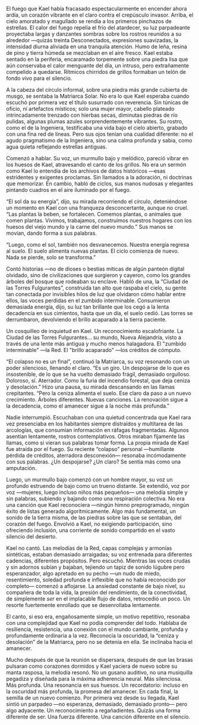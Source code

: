 El fuego que Kael había fracasado espectacularmente en encender ahora ardía, un corazón vibrante en el claro contra el crepúsculo invasor. Arriba, el cielo amoratado y magullado se rendía a los primeros pinchazos de estrellas. El calor del fuego repelía el frío del atardecer, su luz parpadeante proyectaba largas y danzantes sombras sobre los rostros reunidos a su alrededor —quizás treinta Desconectados, expresiones suavizadas, la intensidad diurna aliviada en una tranquila atención. Humo de leña, resina de pino y tierra húmeda se mezclaban en el aire fresco. Kael estaba sentado en la periferia, encaramado torpemente sobre una piedra lisa que aún conservaba el calor menguante del día, un intruso, pero extrañamente compelido a quedarse. Rítmicos chirridos de grillos formaban un telón de fondo vivo para el silencio.

A la cabeza del círculo informal, sobre una piedra más grande cubierta de musgo, se sentaba la Matriarca Solar. No era lo que Kael esperaba cuando escuchó por primera vez el título susurrado con reverencia. Sin túnicas de oficio, ni artefactos místicos; solo una mujer mayor, cabello plateado intrincadamente trenzado con hierbas secas, diminutas piedras de río pulidas, algunas plumas azules sorprendentemente vibrantes. Su rostro, como el de la Ingeniera, testificaba una vida bajo el cielo abierto, grabado con una fina red de líneas. Pero sus ojos tenían una cualidad diferente: no el agudo pragmatismo de la Ingeniera, sino una calma profunda y sabia, como agua quieta reflejando estrellas antiguas.

Comenzó a hablar. Su voz, un murmullo bajo y melódico, pareció vibrar en los huesos de Kael, atravesando el canto de los grillos. No era un sermón como Kael lo entendía de los archivos de datos históricos —esas estridentes y exigentes proclamas. Sin llamados a la adoración, ni doctrinas que memorizar. En cambio, habló de ciclos, sus manos nudosas y elegantes pintando cuadros en el aire iluminado por el fuego.

“El sol da su energía”, dijo, su mirada recorriendo el círculo, deteniéndose un momento en Kael con una franqueza desconcertante, aunque no cruel. “Las plantas la beben, se fortalecen. Comemos plantas, o animales que comen plantas. Vivimos, trabajamos, construimos nuestros hogares con los huesos del viejo mundo y la carne del nuevo mundo.” Sus manos se movían, dando forma a sus palabras.

“Luego, como el sol, también nos desvanecemos. Nuestra energía regresa al suelo. El suelo alimenta nuevas plantas. El ciclo comienza de nuevo. Nada se pierde, solo se transforma.”

Contó historias —no de dioses o bestias míticas de algún panteón digital olvidado, sino de civilizaciones que surgieron y cayeron, como los grandes árboles del bosque que rodeaban su enclave. Habló de una, la “Ciudad de las Torres Fulgurantes”, construida tan alto que raspaba el cielo, su gente tan conectada por invisibles hilos de luz que olvidaron cómo hablar entre ellos, las voces perdidas en el zumbido interminable. Consumieron demasiada energía, dijo, su luz tan brillante que los cegó a la lenta decadencia en sus cimientos, hasta que un día, el suelo cedió. Las torres se derrumbaron, devolviendo el brillo acaparado a la tierra paciente.

Un cosquilleo de inquietud en Kael. Un reconocimiento escalofriante. La Ciudad de las Torres Fulgurantes… su mundo, Nueva Alejandría, visto a través de una lente más antigua y mucho menos halagadora. El "zumbido interminable" —la Red. El "brillo acaparado" —los créditos de cómputo.

“El colapso no es un final”, continuó la Matriarca, su voz resonando con un poder silencioso, llenando el claro. “Es un giro. Un despojarse de lo que es insostenible, de lo que se ha vuelto demasiado frágil, demasiado orgulloso. Doloroso, sí. Aterrador. Como la furia del incendio forestal, que deja ceniza y desolación.” Hizo una pausa, su mirada descansando en las llamas crepitantes. “Pero la ceniza alimenta el suelo. Ese claro da paso a un nuevo crecimiento. Árboles diferentes. Nuevas canciones. La renovación sigue a la decadencia, como el amanecer sigue a la noche más profunda.”

Nadie interrumpió. Escuchaban con una quietud concentrada que Kael rara vez presenciaba en los habitantes siempre distraídos y multitarea de las arcologías, que consumían información en ráfagas fragmentadas. Algunos asentían lentamente, rostros contemplativos. Otros miraban fijamente las llamas, como si vieran sus palabras tomar forma. La propia mirada de Kael fue atraída por el fuego. Su reciente “colapso” personal —humillante pérdida de créditos, aterradora desconexión— resonaba incómodamente con sus palabras. ¿Un despojarse? ¿Un claro? Se sentía más como una amputación.

Luego, un murmullo bajo comenzó con un hombre mayor, su voz un profundo estruendo de bajo como un trueno distante. Se extendió, voz por voz —mujeres, luego incluso niños más pequeños— una melodía simple y sin palabras, subiendo y bajando como una respiración colectiva. No era una canción que Kael reconociera —ningún himno preprogramado, ningún éxito de listas generado algorítmicamente. Algo más fundamental, un sonido de la tierra misma, de las piedras sobre las que se sentaban, del corazón del fuego. Envolvió a Kael, no exigiendo participación, sino ofreciendo inclusión, una corriente de sonido compartido en el vasto silencio del desierto.

Kael no cantó. Las melodías de la Red, capas complejas y armonías sintéticas, estaban demasiado arraigadas; su voz entrenada para diferentes cadencias, diferentes propósitos. Pero escuchó. Mientras las voces crudas y sin adornos subían y bajaban, tejiendo un tapiz de sonido lúgubre pero esperanzador, algo apretado en su pecho —un nudo de miedo, resentimiento, soledad profunda e inflexible que no había reconocido por completo— comenzó a aflojarse. La ansiedad constante de bajo nivel, su compañera de toda la vida, la presión del rendimiento, de la conectividad, de simplemente *ser* en el implacable flujo de datos, retrocedió un poco. Un resorte fuertemente enrollado que se desenrollaba lentamente.

El canto, si eso era, engañosamente simple, un motivo repetitivo, resonaba con una complejidad que Kael no podía comprender del todo. Hablaba de resiliencia, resistencia, una conexión con el mundo cambiante, profunda y profundamente ordinaria a la vez. Reconocía la oscuridad, la “ceniza y desolación” de la Matriarca, pero no se detenía en ella. Se inclinaba hacia el amanecer.

Mucho después de que la reunión se dispersara, después de que las brasas pulsaran como corazones dormidos y Kael yaciera de nuevo sobre su manta rasposa, la melodía resonó. No un gusano auditivo, no una musiquilla pegadiza y diseñada para la máxima adherencia neural. Más silenciosa. Más profunda. Una resonancia en sus huesos. Un recordatorio: incluso en la oscuridad más profunda, la promesa del amanecer. En cada final, la semilla de un nuevo comienzo. Por primera vez desde su llegada, Kael sintió un parpadeo —no esperanza, demasiado, demasiado pronto— pero algo adyacente. Un reconocimiento a regañadientes. Quizás una forma diferente de ser. Una fuerza diferente. Una canción diferente en el silencio.

